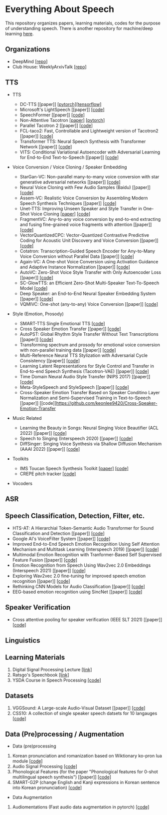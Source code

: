 # Everything About Speech
This repository organizes papers, learning materials, codes for the purpose of understanding speech. There is another repository for machine/deep learning [here](https://github.com/jinny1208/All-Resources-Related-to-ML-DL).

## Organizations
* DeepMind [[repo]](https://github.com/deepmind/deepmind-research)
* Club House: WeeklyArxivTalk [[repo]](https://github.com/jungwoo-ha/WeeklyArxivTalk)

## TTS
* TTS
  - DC-TTS [[paper]] [[pytorch]](https://github.com/chaiyujin/dctts-pytorch)[[tensorflow]](https://github.com/Kyubyong/dc_tts)
  - Microsoft's LightSpeech [[paper]] [[code]](https://github.com/microsoft/NeuralSpeech)
  - SpeechFormer [[paper]] [[code]](https://github.com/HappyColor/SpeechFormer)
  - Non-Attentive Tacotron [[paper]]() [[pytorch]](https://github.com/JoungheeKim/Non-Attentive-Tacotron)
  - Parallel Tacotron 2 [[paper]] [[code]](https://github.com/keonlee9420/Parallel-Tacotron2)
  - FCL-taco2: Fast, Controllable and Lightweight version of Tacotron2 [[paper]] [[code]](https://github.com/Wendison/FCL-taco2)
  - Transformer TTS: Neural Speech Synthesis with Transformer Network [[paper]] [[code]](https://github.com/soobinseo/Transformer-TTS)
  - VITS: Conditional Variational Autoencoder with Adversarial Learning for End-to-End Text-to-Speech [[paper]] [[code]](https://github.com/jaywalnut310/vits)


* Voice Conversion / Voice Cloning / Speaker Embedding
  - StarGan-VC: Non-parallel many-to-many voice conversion with star generative adversarial networks [[paper]] [[code]](https://github.com/liusongxiang/StarGAN-Voice-Conversion)
  - Neural Voice Cloning with Few Audio Samples (Baidu) [[paper]]  [[code]](https://github.com/VisionBrain/Neural_Voice_Cloning)
  - Assem-VC: Realistic Voice Conversion by Assembling Modern Speech Synthesis Techniques [[paper]] [[code]](https://github.com/mindslab-ai/assem-vc)
  - Unet-TTS: Improving Unseen Speaker and Style Transfer in One-Shot Voice Cloning [[paper]](https://arxiv.org/abs/2109.11115) [[code]](https://github.com/CMsmartvoice/One-Shot-Voice-Cloning)
  - FragmentVC: Any-to-any voice conversion by end-to-end extracting and fusing fine-grained voice fragments with attention [[paper]] [[code]](https://github.com/yistLin/FragmentVC)
  - VectorQuantizedCPC: Vector-Quantized Contrastive Predictive Coding for Acoustic Unit Discovery and Voice Conversion [[paper]] [[code]](https://github.com/bshall/VectorQuantizedCPC)
  - Cotatron: Transcription-Guided Speech Encoder for Any-to-Many Voice Conversion without Parallel Data [[paper]] [[code]](https://github.com/mindslab-ai/cotatron)
  - Again-VC: A One-shot Voice Conversion using Activation Guidance and Adaptive Instance Normalization [[paper]] [[code]](https://github.com/KimythAnly/AGAIN-VC)
  - AutoVC: Zero-Shot Voice Style Transfer with Only Autoencoder Loss [[paper]] [[code]](https://github.com/auspicious3000/autovc)
  - SC-GlowTTS: an Efficient Zero-Shot Multi-Speaker Text-To-Speech Model [[code]](https://github.com/Edresson/SC-GlowTTS)
  - Deep Speaker: an End-to-End Neural Speaker Embedding System [[paper]] [[code]](https://github.com/philipperemy/deep-speaker)
  - VQMIVC: One-shot (any-to-any) Voice Conversion [[paper]] [[code]](https://github.com/Wendison/VQMIVC)

* Style (Emotion, Prosody)
  - SMART-TTS Single Emotional TTS [[code]](https://github.com/SMART-TTS/SMART-Single_Emotional_TTS)
  - Cross Speaker Emotion Transfer [[paper]] [[code]](https://github.com/keonlee9420/Cross-Speaker-Emotion-Transfer)
  - AutoPST: Global Rhythm Style Transfer Without Text Transcriptions [[paper]] [[code]](https://github.com/auspicious3000/AutoPST)
  - Transforming spectrum and prosody for emotional voice conversion with non-parallel training data [[paper]] [[code]](https://github.com/KunZhou9646/emotional-voice-conversion-with-CycleGAN-and-CWT-for-Spectrum-and-F0)
  - Multi-Reference Neural TTS Stylization with Adversarial Cycle Consistency [[paper]] [[code]](https://github.com/entn-at/acc-tacotron2)
  - Learning Latent Representations for Style Control and Transfer in End-to-end Speech Synthesis (Tacotron-VAE) [[paper]] [[code]](https://github.com/jinhan/tacotron2-vae)
  - Time Domain Neural Audio Style Transfer (NIPS 2017) [[paper]] [[code]](https://github.com/pkmital/time-domain-neural-audio-style-transfer)
  - Meta-StyleSpeech and StyleSpeech [[paper]] [[code]](https://github.com/KevinMIN95/StyleSpeech)
  - Cross-Speaker Emotion Transfer Based on Speaker Conditino Layer Normalization and Semi-Supervised Training in Text-to-Speech [[paper]] [[code]]https://github.com/keonlee9420/Cross-Speaker-Emotion-Transfer

* Music Related
  - Learning the Beauty in Songs: Neural Singing Voice Beautifier (ACL 2022) [[paper]] [[code]](https://github.com/MoonInTheRiver/NeuralSVB)
  - Speech to Singing (Interspeech 2020) [[paper]] [[code]](https://github.com/ericwudayi/speech2singing)
  - DiffSinger: Singing Voice Synthesis via Shallow Diffusion Mechanism (AAAI 2022) [[paper]] [[code]](https://github.com/MoonInTheRiver/DiffSinger)

* Toolkits
  - IMS Toucan Speech Synthesis Toolkit [[paper]](http://festvox.org/blizzard/bc2021/BC21_IMS.pdf) [[code]](https://github.com/DigitalPhonetics/IMS-Toucan)
  - CREPE pitch tracker [[code]](https://github.com/maxrmorrison/torchcrepe)

* Vocoders

## ASR

## Speech Classification, Detection, Filter, etc.
- HTS-AT: A Hierarchial Token-Semantic Audio Transformer for Sound Classification and Detection [[paper]] [[code]](https://github.com/RetroCirce/HTS-Audio-Transformer)
- Google AI's VoiceFilter System [[paper]] [[code]](https://github.com/mindslab-ai/voicefilter)
- Improved End-to-End Speech Emotion Recognition Using Self Attention Mechanism and Multitask Learning (Interspeech 2019) [[paper]] [[code]](https://github.com/KrishnaDN/speech-emotion-recognition-using-self-attention)
- Multimodal Emotion Recognition with Tranformer-Based Self Supervised Feature Fusion [[paper]] [[code]](https://github.com/shamanez/Self-Supervised-Embedding-Fusion-Transformer)
- Emotion Recognition from Speech Using Wav2vec 2.0 Embeddings (Interspeech 2021) [[paper]] [[code]](https://github.com/habla-liaa/ser-with-w2v2)
- Exploring Wav2vec 2.0 fine-tuning for improved speech emotion recognition [[paper]] [[code]](https://github.com/b04901014/FT-w2v2-ser)
- Rethinking CNN Models for Audio Classification [[paper]] [[code]](https://github.com/kamalesh0406/Audio-Classification)
- EEG-based emotion recognition using SincNet [[paper]] [[code]](https://github.com/meiyor/SincNet-for-Autism-EEG-based-Emotion-Recognition)

## Speaker Verification
- Cross attentive pooling for speaker verification (IEEE SLT 2021) [[paper]] [[code]](https://github.com/seongmin-kye/CAP)

## Linguistics

## Learning Materials
1. Digital Signal Processing Lecture [[link]](https://github.com/spatialaudio/digital-signal-processing-lecture)
2. Ratsgo's Speechbook [[link]](https://github.com/ratsgo/speechbook)
3. YSDA Course in Speech Processing [[code]](https://github.com/yandexdataschool/speech_course)

## Datasets
1. VGGSound: A Large-scale Audio-Visual Dataset [[paper]] [[code]](https://github.com/hche11/VGGSound)
2. CSS10: A collection of single speaker speech datsets for 10 langauges [[code]](https://github.com/Kyubyong/css10)

## Data (Pre)processing / Augmentation
* Data (pre)processing
1. Korean pronunciation and romanization based on Wiktionary ko-pron lua module [[code]](https://github.com/kord123/ko_pron)
2. Audio Signal Processing [[code]](https://github.com/sooftware/Audio-Signal-Processing)
3. Phonological Features (for the paper "Phonological features for 0-shot multilingual speech synthesis") [[paper]] [[code]](https://github.com/papercup-open-source/phonological-features)
4. SMART-G2P (change English and Kanji expressions in Korean sentence into Korean pronunciation) [[code]](https://github.com/SMART-TTS/SMART-G2P)

* Data Augmentation
1. Audiomentations (Fast audio data augmentation in pytorch) [[code]](https://github.com/asteroid-team/torch-audiomentations)
